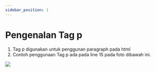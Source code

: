 ```yaml
---
sidebar_position: 1
---
```



# Pengenalan Tag p
1. Tag p digunakan untuk penggunan paragraph pada html
2. Contoh penggunaan Tag p ada pada line 15 pada foto dibawah ini.

**![](https://lh7-us.googleusercontent.com/docsz/AD_4nXdUu1lWFIjGJHn8m-N0lmLIXMLqzjG1v0gny4-C-SZBS73mBMIHhHc1Qu5502UHPCqRcYKtWOCCvf4BsNzCbFRHt-1fTdvWBWHgmdFEJOH4kYD46XKfBxDySdUysa5TdbJ9D2n1TQ64cniSerV6fYeyxECLbIGmlpDwf8xpPfrY9PwcMqcoaXo?key=ESYW2iUyREQEYzkaKMR1vg)**
